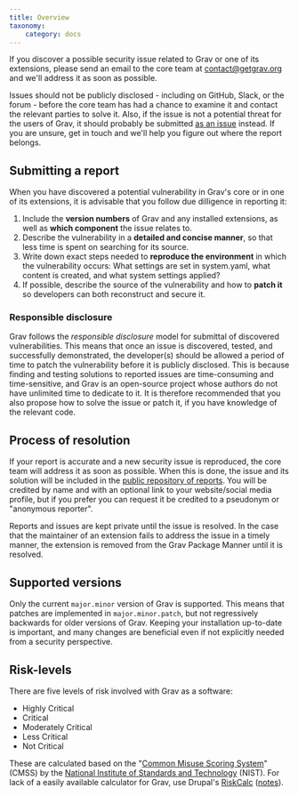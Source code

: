 ```yaml
---
title: Overview
taxonomy:
    category: docs
---
```


If you discover a possible security issue related to Grav or one of its extensions, please send an email to the core team at [contact@getgrav.org](mailto:contact@getgrav.org) and we'll address it as soon as possible.

Issues should not be publicly disclosed - including on GitHub, Slack, or the forum - before the core team has had a chance to examine it and contact the relevant parties to solve it. Also, if the issue is not a potential threat for the users of Grav, it should probably be submitted [as an issue](https://github.com/getgrav/grav/blob/develop/CONTRIBUTING.md#bug-reports) instead. If you are unsure, get in touch and we'll help you figure out where the report belongs.

## Submitting a report

When you have discovered a potential vulnerability in Grav's core or in one of its extensions, it is advisable that you follow due dilligence in reporting it:

1. Include the **version numbers** of Grav and any installed extensions, as well as **which component** the issue relates to.
2. Describe the vulnerability in a **detailed and concise manner**, so that less time is spent on searching for its source.
3. Write down exact steps needed to **reproduce the environment** in which the vulnerability occurs: What settings are set in system.yaml, what content is created, and what system settings applied?
4. If possible, describe the source of the vulnerability and how to **patch it** so developers can both reconstruct and secure it.

### Responsible disclosure

Grav follows the _responsible disclosure_ model for submittal of discovered vulnerabilities. This means that once an issue is discovered, tested, and successfully demonstrated, the developer(s) should be allowed a period of time to patch the vulnerability before it is publicly disclosed. This is because finding and testing solutions to reported issues are time-consuming and time-sensitive, and Grav is an open-source project whose authors do not have unlimited time to dedicate to it. It is therefore recommended that you also propose how to solve the issue or patch it, if you have knowledge of the relevant code.

## Process of resolution

If your report is accurate and a new security issue is reproduced, the core team will address it as soon as possible. When this is done, the issue and its solution will be included in the [public repository of reports](/security/reports). You will be credited by name and with an optional link to your website/social media profile, but if you prefer you can request it be credited to a pseudonym or "anonymous reporter".

Reports and issues are kept private until the issue is resolved. In the case that the maintainer of an extension fails to address the issue in a timely manner, the extension is removed from the Grav Package Manner until it is resolved.

## Supported versions

Only the current `major.minor` version of Grav is supported. This means that patches are implemented in `major.minor.patch`, but not regressively backwards for older versions of Grav. Keeping your installation up-to-date is important, and many changes are beneficial even if not explicitly needed from a security perspective.

## Risk-levels

There are five levels of risk involved with Grav as a software:

- Highly Critical
- Critical
- Moderately Critical
- Less Critical
- Not Critical

These are calculated based on the "[Common Misuse Scoring System](https://www.nist.gov/news-events/news/2012/07/software-features-and-inherent-risks-nists-guide-rating-software)" (CMSS) by the [National Institute of Standards and Technology](https://www.nist.gov/) (NIST). For lack of a easily available calculator for Grav, use Drupal's [RiskCalc](https://security.drupal.org/riskcalc) ([notes](https://www.mydropwizard.com/blog/understanding-drupal-security-advisories-risk-calculator)).